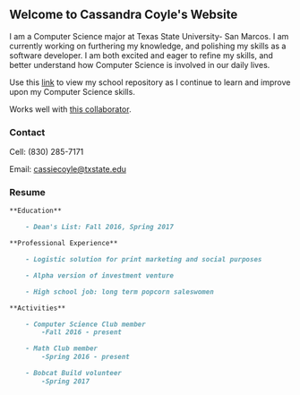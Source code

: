 ## Welcome to Cassandra Coyle's Website

I am a Computer Science major at Texas State University- San Marcos. I am currently working on furthering my knowledge, and polishing my skills as a software developer. I am both excited and eager to refine my skills, and better understand how Computer Science is involved in our daily lives. 

Use this [link](https://github.com/cicoyle/txstatecs) to view my school repository as I continue to learn and improve upon my Computer Science skills. 

Works well with [this collaborator](http://www.samcoyle.me).

### Contact

Cell: (830) 285-7171

Email: cassiecoyle@txstate.edu

### Resume

```markdown
**Education**

	- Dean's List: Fall 2016, Spring 2017

**Professional Experience**

	- Logistic solution for print marketing and social purposes

	- Alpha version of investment venture

	- High school job: long term popcorn saleswomen

**Activities**

	- Computer Science Club member
		-Fall 2016 - present

	- Math Club member
		-Spring 2016 - present

	- Bobcat Build volunteer
		-Spring 2017
```

